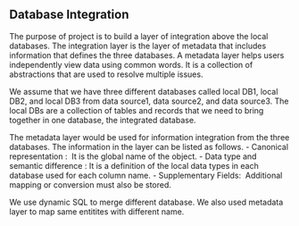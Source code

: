 ## Database Integration ##

The purpose of project is to build a layer of integration above the local databases. The integration layer is the layer of metadata that includes information that defines the three databases. A metadata layer helps users independently view data using common words. It is a collection of abstractions that are used to resolve multiple issues. 


We assume that we have three different databases called local DB1, local DB2, and local DB3 from data source1, data source2, and data source3. The local DBs are a collection of tables and records that we need to bring together in one database, the integrated database. 


The metadata layer would be used for information integration from the three databases. The information in the layer can be listed as follows. 
      - Canonical representation :  It is the global name of the object. 
      - Data type and semantic difference : It is a definition of the local data types in each database used for each column name. 
      - Supplementary Fields:  Additional mapping or conversion must also be stored. 


We use dynamic SQL to merge different database. We also used metadata layer to map same entitites with different name.
